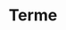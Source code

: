 ---
title: Terme
date: 
draft: false

# descripcion
description : Aros de plata con microcubic

materials: Plata 925

color: Plateado

dimensions: 1,5cm largo

code: 01-11-0404

type: "Aros"

categories: []

price: $1.870,00

# Images
# first image will be shown in the product page
images:
  # - image: "images/path_to_image"
  # La ubicacion de las imagenes es imagenes/Aros/Aros.Argollas/01-11-0404-terme
  - image: "./images/aros/argollas/01-11-0404-argolla-con-estrellita_a.JPG"
  - image: "./images/aros/argollas/01-11-0404-argolla-con-estrellita_b.JPG"
---